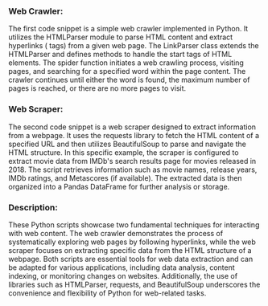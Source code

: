 ### Web Crawler:

The first code snippet is a simple web crawler implemented in Python. It utilizes the HTMLParser module to parse HTML content and extract hyperlinks (<a> tags) from a given web page. The LinkParser class extends the HTMLParser and defines methods to handle the start tags of HTML elements. The spider function initiates a web crawling process, visiting pages, and searching for a specified word within the page content. The crawler continues until either the word is found, the maximum number of pages is reached, or there are no more pages to visit.

### Web Scraper:

The second code snippet is a web scraper designed to extract information from a webpage. It uses the requests library to fetch the HTML content of a specified URL and then utilizes BeautifulSoup to parse and navigate the HTML structure. In this specific example, the scraper is configured to extract movie data from IMDb's search results page for movies released in 2018. The script retrieves information such as movie names, release years, IMDb ratings, and Metascores (if available). The extracted data is then organized into a Pandas DataFrame for further analysis or storage.

### Description:

These Python scripts showcase two fundamental techniques for interacting with web content. The web crawler demonstrates the process of systematically exploring web pages by following hyperlinks, while the web scraper focuses on extracting specific data from the HTML structure of a webpage. Both scripts are essential tools for web data extraction and can be adapted for various applications, including data analysis, content indexing, or monitoring changes on websites. Additionally, the use of libraries such as HTMLParser, requests, and BeautifulSoup underscores the convenience and flexibility of Python for web-related tasks.
